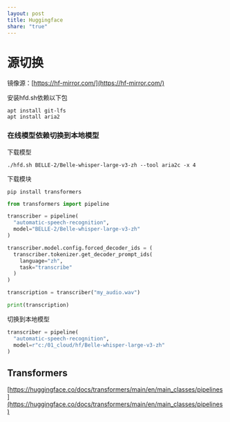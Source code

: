 ```yaml
---
layout: post
title: Huggingface
share: "true"
---
```

# 源切换

镜像源：[https://hf-mirror.com/](https://hf-mirror.com/)

安装hfd.sh依赖以下包

    apt install git-lfs
    apt install aria2

### 在线模型依赖切换到本地模型

下载模型

    ./hfd.sh BELLE-2/Belle-whisper-large-v3-zh --tool aria2c -x 4

下载模块

    pip install transformers

```python
from transformers import pipeline

transcriber = pipeline(
  "automatic-speech-recognition", 
  model="BELLE-2/Belle-whisper-large-v3-zh"
)

transcriber.model.config.forced_decoder_ids = (
  transcriber.tokenizer.get_decoder_prompt_ids(
    language="zh", 
    task="transcribe"
  )
)

transcription = transcriber("my_audio.wav")

print(transcription)
```

切换到本地模型

```python
transcriber = pipeline(
  "automatic-speech-recognition", 
  model=r"c:/01_cloud/hf/Belle-whisper-large-v3-zh"
)
```



## Transformers

[https://huggingface.co/docs/transformers/main/en/main_classes/pipelines](https://huggingface.co/docs/transformers/main/en/main_classes/pipelines)



